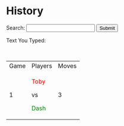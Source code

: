 # History
<label for="search">Search:</label>
<input id="search" type="text">
<input type="button" value="Submit" onclick='document.getElementById("text").innerHTML += document.getElementById("search").value'>
<p id="text">Text You Typed: </p>
<br>
<table>
    <tr>
        <td>Game</td>
        <td>Players</td>
        <td>Moves</td>
    </tr>
    <tr>
        <td>1</td>
        <td><p style="color:red">Toby</p> <p>vs</p> <p style="color:green">Dash</p></td>
        <td>3</td>
    </tr>
</table>
<script src="assets/js/dash.js"></script>
